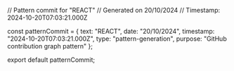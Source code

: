 // Pattern commit for "REACT"
// Generated on 20/10/2024
// Timestamp: 2024-10-20T07:03:21.000Z

const patternCommit = {
  text: "REACT",
  date: "20/10/2024",
  timestamp: "2024-10-20T07:03:21.000Z",
  type: "pattern-generation",
  purpose: "GitHub contribution graph pattern"
};

export default patternCommit;
